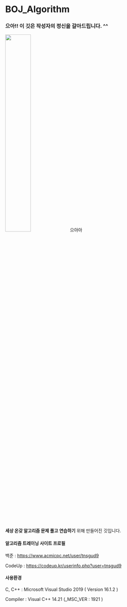 BOJ_Algorithm
=============
### 으아!! 이 깃은 작성자의 정신을 갈아드립니다. ^^
<img src="https://user-images.githubusercontent.com/26598708/62726482-450bda00-ba52-11e9-9aac-9dce77a996cf.gif" width="40%">
 으아아
<br>
<strong>세상 온갖 알고리즘 문제 풀고 연습하기</strong> 위해 만들어진 깃입니다.

#### 알고리즘 트레이닝 사이트 프로필


백준 :  https://www.acmicpc.net/user/tnsgud9


CodeUp : https://codeup.kr/userinfo.php?user=tnsgud9  


#### 사용환경
C, C++ : Microsoft Visual Studio 2019 ( Version 16.1.2 )

Compiler : Visual C++ 14.21 (_MSC_VER : 1921 )
